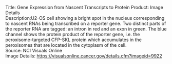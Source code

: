 Title: Gene Expression from Nascent Transcripts to Protein Product: Image Details\
Description:U2-OS cell showing a bright spot in the nucleus corresponding to nascent RNAs being transcribed on a reporter gene. Two distinct parts of the reporter RNA are tagged: an intron in red and an exon in green. The blue channel shows the protein product of the reporter gene, i.e. the peroxisome-targeted CFP-SKL protein which accumulates in the peroxisomes that are located in the cytoplasm of the cell.\
Source: NCI Visuals Online\
Image Details: https://visualsonline.cancer.gov/details.cfm?imageid=9922